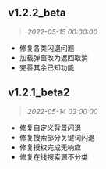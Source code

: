 ## v1.2.2_beta
> *2022-05-15 00:00:00*
- 修复各类闪退问题
- 加载弹窗改为返回取消
- 完善其余已知功能

## v1.2.1_beta2
> *2022-05-14 03:00:00*
- 修复自定义背景闪退
- 修复搜索部分关键词闪退
- 修复授权完成无响应
- 修复在线搜索源不分类
